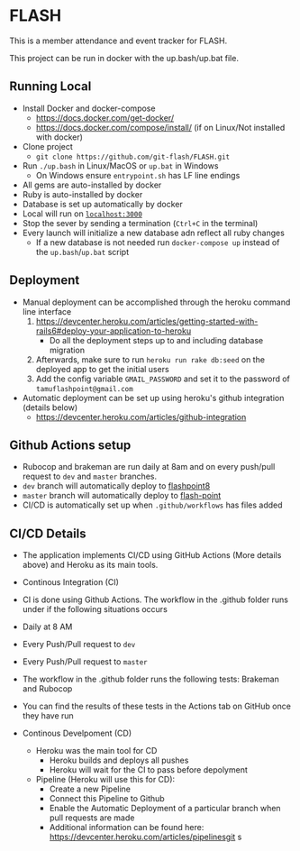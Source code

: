 # FLASH

This is a member attendance and event tracker for FLASH.

This project can be run in docker with the up.bash/up.bat file.

## Running Local
- Install Docker and docker-compose
  - https://docs.docker.com/get-docker/
  - https://docs.docker.com/compose/install/ (if on Linux/Not installed with docker)
- Clone project
  - `git clone https://github.com/git-flash/FLASH.git`
- Run `./up.bash` in Linux/MacOS or `up.bat` in Windows
  - On Windows ensure `entrypoint.sh` has LF line endings
- All gems are auto-installed by docker
- Ruby is auto-installed by docker
- Database is set up automatically by docker
- Local will run on [`localhost:3000`](http://localhost:3000)
- Stop the sever by sending a termination (`Ctrl+C` in the terminal)
- Every launch will initialize a new database adn reflect all ruby changes
  - If a new database is not needed run `docker-compose up` instead of the `up.bash`/`up.bat` script

## Deployment
- Manual deployment can be accomplished through the heroku command line interface
  1. https://devcenter.heroku.com/articles/getting-started-with-rails6#deploy-your-application-to-heroku
     - Do all the deployment steps up to and including database migration
  2. Afterwards, make sure to run `heroku run rake db:seed` on the deployed app to get the initial users
  3. Add the config variable `GMAIL_PASSWORD` and set it to the password of `tamuflashpoint@gmail.com`
- Automatic deployment can be set up using heroku's github integration (details below)
  - https://devcenter.heroku.com/articles/github-integration

## Github Actions setup
- Rubocop and brakeman are run daily at 8am and on every push/pull request to `dev` and `master` branches.
- `dev` branch will automatically deploy to [flashpoint8](https://flashpoint8.herokuapp.com/)
- `master` branch will automatically deploy to [flash-point](https://flash-point.herokuapp.com/)
- CI/CD is automatically set up when `.github/workflows` has files added

## CI/CD Details
- The application implements CI/CD using GitHub Actions (More details above) and Heroku as its main tools. 

- Continous Integration (CI)
 - CI is done using Github Actions. The workflow in the .github folder runs under if the following situations occurs
  - Daily at 8 AM
  - Every Push/Pull request to `dev `
  - Every Push/Pull request to `master`
- The workflow in the .github folder runs the following tests: Brakeman and Rubocop
- You can find the results of these tests in the Actions tab on GitHub once they have run

- Continous Develpoment (CD)
  - Heroku was the main tool for CD 
    - Heroku builds and deploys all pushes
    - Heroku will wait for the CI to pass before depolyment
  - Pipeline (Heroku will use this for CD):
    - Create a new Pipeline
    - Connect this Pipeline to Github 
    - Enable the Automatic Deployment of a particular branch when pull requests are made
    - Additional information can be found here: https://devcenter.heroku.com/articles/pipelinesgit s